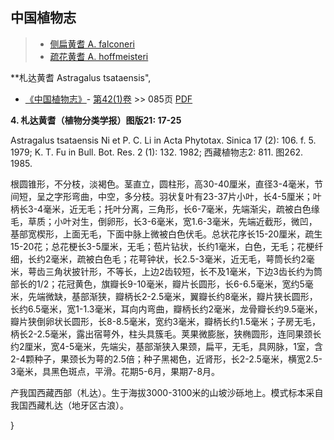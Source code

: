 
## 中国植物志

> * [侧扁黄耆  A.  falconeri](Astragalus-falconeri-侧扁黄耆.md)
> * [疏花黄耆  A.  hoffmeisteri](Astragalus-hoffmeisteri-疏花黄耆.md)

**札达黄耆 Astragalus tsataensis",

* [《中国植物志》](http://www.iplant.cn/frps)- [第42(1)卷](http://www.iplant.cn/frps/vol/42(1)) >> 085页 [PDF](http://www.iplant.cn/frps/pdf/42(1)/085.pdf)

**4. 札达黄耆（植物分类学报）图版21: 17-25**

Astragalus tsataensis Ni et P. C. Li in Acta Phytotax. Sinica 17 (2): 106. f. 5. 1979; K. T. Fu in Bull. Bot. Res. 2 (1): 132. 1982; 西藏植物志2: 811. 图262. 1985.

根圆锥形，不分枝，淡褐色。茎直立，圆柱形，高30-40厘米，直径3-4毫米，节间短，呈之字形弯曲，中空，多分枝。羽状复叶有23-37片小叶，长4-5厘米；叶柄长3-4毫米，近无毛；托叶分离，三角形，长6-7毫米，先端渐尖，疏被白色缘毛，草质；小叶对生，倒卵形，长3-6毫米，宽1.6-3毫米，先端近截形，微凹，基部宽楔形，上面无毛，下面中脉上微被白色伏毛。总状花序长15-20厘米，疏生15-20花；总花梗长3-5厘米，无毛；苞片钻状，长约1毫米，白色，无毛；花梗纤细，长约2毫米，疏被白色毛；花萼钟状，长2.5-3毫米，近无毛，萼筒长约2毫米，萼齿三角状披针形，不等长，上边2齿较短，长不及1毫米，下边3齿长约为筒部长的1/2；花冠黄色，旗瓣长9-10毫米，瓣片长圆形，长6-6.5毫米，宽约5毫米，先端微缺，基部渐狭，瓣柄长2-2.5毫米，翼瓣长约8毫米，瓣片狭长圆形，长约6.5毫米，宽1-1.3毫米，耳向内弯曲，瓣柄长约2毫米，龙骨瓣长约9.5毫米，瓣片狭倒卵状长圆形，长8-8.5毫米，宽约3毫米，瓣柄长约1.5毫米；子房无毛，柄长2-2.5毫米，露出宿萼外，柱头具簇毛。荚果微膨胀，狭椭圆形，连同果颈长约2厘米，宽4-5毫米，先端尖，基部渐狭入果颈，扁平，无毛，具网脉，1室，含2-4颗种子，果颈长为萼的2.5倍；种子黑褐色，近肾形，长2-2.5毫米，横宽2.5-3毫米，具黑色斑点，平滑。花期5-6月，果期7-8月。

产我国西藏西部（札达）。生于海拔3000-3100米的山坡沙砾地上。模式标本采自我国西藏札达（地牙区古浪）。

}